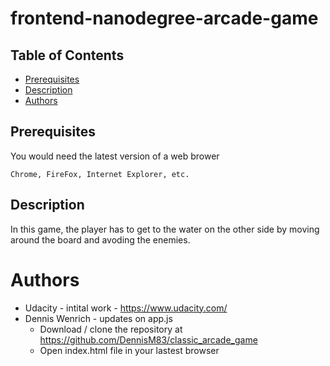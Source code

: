 frontend-nanodegree-arcade-game
===============================

## Table of Contents

* [Prerequisites](#prerequisites)
* [Description](#description)
* [Authors](#authors)

## Prerequisites

You would need the latest version of a web brower 

`Chrome, FireFox, Internet Explorer, etc.`

## Description 

In this game, the player has to get to the water on the other side by moving around the board and avoding the enemies.


# Authors 

* Udacity - intital work - https://www.udacity.com/
* Dennis Wenrich - updates on app.js
  * Download / clone the repository at https://github.com/DennisM83/classic_arcade_game
  * Open index.html file in your lastest browser
